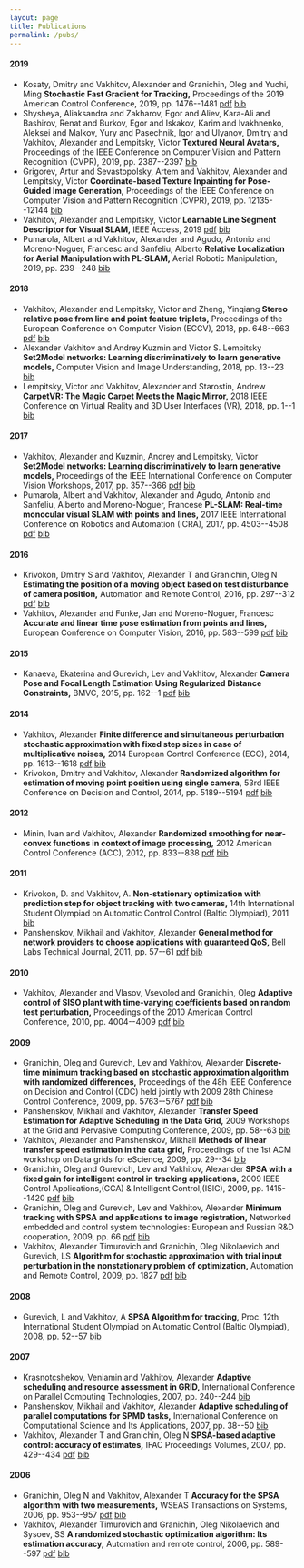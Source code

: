 ```yaml
---
layout: page
title: Publications
permalink: /pubs/
--- 
```


#### 2019
- Kosaty, Dmitry and Vakhitov, Alexander and Granichin, Oleg and Yuchi, Ming **Stochastic Fast Gradient for Tracking,**  Proceedings of the 2019 American Control Conference, 2019,  pp. 1476--1481  [pdf]({{site.url}}/scripts/publications/files/kosaty2019.pdf)  [bib]({{site.url}}/scripts/publications/bib/kosaty2019.bib)
- Shysheya, Aliaksandra and Zakharov, Egor and Aliev, Kara-Ali and Bashirov, Renat and Burkov, Egor and Iskakov, Karim and Ivakhnenko, Aleksei and Malkov, Yury and Pasechnik, Igor and Ulyanov, Dmitry and Vakhitov, Alexander and Lempitsky, Victor **Textured Neural Avatars,**  Proceedings of the IEEE Conference on Computer Vision and Pattern Recognition (CVPR), 2019,  pp. 2387--2397   [bib]({{site.url}}/scripts/publications/bib/shysheya2019textured.bib)
- Grigorev, Artur and Sevastopolsky, Artem and Vakhitov, Alexander and Lempitsky, Victor **Coordinate-based Texture Inpainting for Pose-Guided Image Generation,**  Proceedings of the IEEE Conference on Computer Vision and Pattern Recognition (CVPR), 2019,  pp. 12135--12144   [bib]({{site.url}}/scripts/publications/bib/grigorev2018coordinate.bib)
- Vakhitov, Alexander and Lempitsky, Victor **Learnable Line Segment Descriptor for Visual SLAM,**  IEEE Access, 2019   [pdf]({{site.url}}/scripts/publications/files/vakhitov-lld-2019.pdf)  [bib]({{site.url}}/scripts/publications/bib/vakhitov2019learnable.bib)
- Pumarola, Albert and Vakhitov, Alexander and Agudo, Antonio and Moreno-Noguer, Francesc and Sanfeliu, Alberto **Relative Localization for Aerial Manipulation with PL-SLAM,**  Aerial Robotic Manipulation, 2019,  pp. 239--248   [bib]({{site.url}}/scripts/publications/bib/pumarola2019relative.bib)

#### 2018
- Vakhitov, Alexander and Lempitsky, Victor and Zheng, Yinqiang **Stereo relative pose from line and point feature triplets,**  Proceedings of the European Conference on Computer Vision (ECCV), 2018,  pp. 648--663  [pdf]({{site.url}}/scripts/publications/files/vakhitov2018.pdf)  [bib]({{site.url}}/scripts/publications/bib/vakhitov2018stereo.bib)
- Alexander Vakhitov and
Andrey Kuzmin and
Victor S. Lempitsky **Set2Model networks: Learning discriminatively to learn generative
models,**  Computer Vision and Image Understanding, 2018,  pp. 13--23   [bib]({{site.url}}/scripts/publications/bib/set2model2018.bib)
- Lempitsky, Victor and Vakhitov, Alexander and Starostin, Andrew **CarpetVR: The Magic Carpet Meets the Magic Mirror,**  2018 IEEE Conference on Virtual Reality and 3D User Interfaces (VR), 2018,  pp. 1--1   [bib]({{site.url}}/scripts/publications/bib/lempitsky2018carpetvr.bib)

#### 2017
- Vakhitov, Alexander and Kuzmin, Andrey and Lempitsky, Victor **Set2Model networks: Learning discriminatively to learn generative models,**  Proceedings of the IEEE International Conference on Computer Vision Workshops, 2017,  pp. 357--366  [pdf]({{site.url}}/scripts/publications/files/vakhitov2017.pdf)  [bib]({{site.url}}/scripts/publications/bib/vakhitov2017set2model.bib)
- Pumarola, Albert and Vakhitov, Alexander and Agudo, Antonio and Sanfeliu, Alberto and Moreno-Noguer, Francese **PL-SLAM: Real-time monocular visual SLAM with points and lines,**  2017 IEEE International Conference on Robotics and Automation (ICRA), 2017,  pp. 4503--4508  [pdf]({{site.url}}/scripts/publications/files/pl-slam-2017.pdf)  [bib]({{site.url}}/scripts/publications/bib/pumarola2017pl.bib)

#### 2016
- Krivokon, Dmitry S and Vakhitov, Alexander T and Granichin, Oleg N **Estimating the position of a moving object based on test disturbance of camera position,**  Automation and Remote Control, 2016,  pp. 297--312  [pdf]({{site.url}}/scripts/publications/files/krivokon2016.pdf)  [bib]({{site.url}}/scripts/publications/bib/krivokon2016estimating.bib)
- Vakhitov, Alexander and Funke, Jan and Moreno-Noguer, Francesc **Accurate and linear time pose estimation from points and lines,**  European Conference on Computer Vision, 2016,  pp. 583--599  [pdf]({{site.url}}/scripts/publications/files/pnpl2016.pdf)  [bib]({{site.url}}/scripts/publications/bib/vakhitov2016accurate.bib)

#### 2015
- Kanaeva, Ekaterina and Gurevich, Lev and Vakhitov, Alexander **Camera Pose and Focal Length Estimation Using Regularized Distance Constraints,**  BMVC, 2015,  pp. 162--1  [pdf]({{site.url}}/scripts/publications/files/kanaeva2015.pdf)  [bib]({{site.url}}/scripts/publications/bib/kanaeva2015camera.bib)

#### 2014
- Vakhitov, Alexander **Finite difference and simultaneous perturbation stochastic approximation with fixed step sizes in case of multiplicative noises,**  2014 European Control Conference (ECC), 2014,  pp. 1613--1618  [pdf]({{site.url}}/scripts/publications/files/vakhitov2014.pdf)  [bib]({{site.url}}/scripts/publications/bib/vakhitov2014finite.bib)
- Krivokon, Dmitry and Vakhitov, Alexander **Randomized algorithm for estimation of moving point position using single camera,**  53rd IEEE Conference on Decision and Control, 2014,  pp. 5189--5194  [pdf]({{site.url}}/scripts/publications/files/krivokon-cdc-2014.pdf)  [bib]({{site.url}}/scripts/publications/bib/krivokon2014randomized.bib)

#### 2012
- Minin, Ivan and Vakhitov, Alexander **Randomized smoothing for near-convex functions in context of image processing,**  2012 American Control Conference (ACC), 2012,  pp. 833--838  [pdf]({{site.url}}/scripts/publications/files/vakhitov-acc-2012.pdf)  [bib]({{site.url}}/scripts/publications/bib/minin2012randomized.bib)

#### 2011
- Krivokon, D. and Vakhitov, A. **Non-stationary optimization with prediction step for object tracking with two cameras,**  14th International Student Olympiad on Automatic Control Control (Baltic Olympiad), 2011    [bib]({{site.url}}/scripts/publications/bib/krivokon2011non.bib)
- Panshenskov, Mikhail and Vakhitov, Alexander **General method for network providers to choose applications with guaranteed QoS,**  Bell Labs Technical Journal, 2011,  pp. 57--61  [pdf]({{site.url}}/scripts/publications/files/pansh-bell-2011.pdf)  [bib]({{site.url}}/scripts/publications/bib/panshenskov2011general.bib)

#### 2010
- Vakhitov, Alexander and Vlasov, Vsevolod and Granichin, Oleg **Adaptive control of SISO plant with time-varying coefficients based on random test perturbation,**  Proceedings of the 2010 American Control Conference, 2010,  pp. 4004--4009  [pdf]({{site.url}}/scripts/publications/files/siso2010.pdf)  [bib]({{site.url}}/scripts/publications/bib/vakhitov2010adaptive.bib)

#### 2009
- Granichin, Oleg and Gurevich, Lev and Vakhitov, Alexander **Discrete-time minimum tracking based on stochastic approximation algorithm with randomized differences,**  Proceedings of the 48h IEEE Conference on Decision and Control (CDC) held jointly with 2009 28th Chinese Control Conference, 2009,  pp. 5763--5767  [pdf]({{site.url}}/scripts/publications/files/cdc2009.pdf)  [bib]({{site.url}}/scripts/publications/bib/granichin2009discrete.bib)
- Panshenskov, Mikhail and Vakhitov, Alexander **Transfer Speed Estimation for Adaptive Scheduling in the Data Grid,**  2009 Workshops at the Grid and Pervasive Computing Conference, 2009,  pp. 58--63   [bib]({{site.url}}/scripts/publications/bib/panshenskov2009transfer.bib)
- Vakhitov, Alexander and Panshenskov, Mikhail **Methods of linear transfer speed estimation in the data grid,**  Proceedings of the 1st ACM workshop on Data grids for eScience, 2009,  pp. 29--34   [bib]({{site.url}}/scripts/publications/bib/vakhitov2009methods.bib)
- Granichin, Oleg and Gurevich, Lev and Vakhitov, Alexander **SPSA with a fixed gain for intelligent control in tracking applications,**  2009 IEEE Control Applications,(CCA) \& Intelligent Control,(ISIC), 2009,  pp. 1415--1420  [pdf]({{site.url}}/scripts/publications/files/vakhitov-intcontr-2009.pdf)  [bib]({{site.url}}/scripts/publications/bib/granichin2009spsa.bib)
- Granichin, Oleg and Gurevich, Lev and Vakhitov, Alexander **Minimum tracking with SPSA and applications to image registration,**  Networked embedded and control system technologies: European and Russian R\&D cooperation, 2009,  pp. 66  [pdf]({{site.url}}/scripts/publications/files/vakhitov-imagereg-2009.pdf)  [bib]({{site.url}}/scripts/publications/bib/granichin2009minimum.bib)
- Vakhitov, Alexander Timurovich and Granichin, Oleg Nikolaevich and Gurevich, LS **Algorithm for stochastic approximation with trial input perturbation in the nonstationary problem of optimization,**  Automation and Remote Control, 2009,  pp. 1827  [pdf]({{site.url}}/scripts/publications/files/vakhitov2009.pdf)  [bib]({{site.url}}/scripts/publications/bib/vakhitov2009algorithm.bib)

#### 2008
- Gurevich, L and Vakhitov, A **SPSA Algorithm for tracking,**  Proc. 12th International Student Olympiad on Automatic Control (Baltic Olympiad), 2008,  pp. 52--57   [bib]({{site.url}}/scripts/publications/bib/gurevich2008spsa.bib)

#### 2007
- Krasnotcshekov, Veniamin and Vakhitov, Alexander **Adaptive scheduling and resource assessment in GRID,**  International Conference on Parallel Computing Technologies, 2007,  pp. 240--244   [bib]({{site.url}}/scripts/publications/bib/krasnotcshekov2007adaptive.bib)
- Panshenskov, Mikhail and Vakhitov, Alexander **Adaptive scheduling of parallel computations for SPMD tasks,**  International Conference on Computational Science and Its Applications, 2007,  pp. 38--50   [bib]({{site.url}}/scripts/publications/bib/panshenskov2007adaptive.bib)
- Vakhitov, Alexander T and Granichin, Oleg N **SPSA-based adaptive control: accuracy of estimates,**  IFAC Proceedings Volumes, 2007,  pp. 429--434  [pdf]({{site.url}}/scripts/publications/files/vakhitov2007spsa.pdf)  [bib]({{site.url}}/scripts/publications/bib/vakhitov2007spsa.bib)

#### 2006
- Granichin, Oleg N and Vakhitov, Alexander T **Accuracy for the SPSA algorithm with two measurements,**  WSEAS Transactions on Systems, 2006,  pp. 953--957  [pdf]({{site.url}}/scripts/publications/files/vakhitovwseas2006.pdf)  [bib]({{site.url}}/scripts/publications/bib/granichin2006accuracy.bib)
- Vakhitov, Alexander Timurovich and Granichin, Oleg Nikolaevich and Sysoev, SS **A randomized stochastic optimization algorithm: Its estimation accuracy,**  Automation and remote control, 2006,  pp. 589--597  [pdf]({{site.url}}/scripts/publications/files/vakhitov2006.pdf)  [bib]({{site.url}}/scripts/publications/bib/vakhitov2006randomized.bib)
